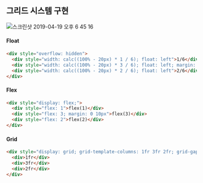 ## 그리드 시스템 구현
![스크린샷 2019-04-19 오후 6 45 16](https://user-images.githubusercontent.com/17817719/56418908-714cf080-62d3-11e9-9e57-fdc5bd1e1a4f.png)

#### Float
```html
<div style="overflow: hidden">
  <div style="width: calc((100% - 20px) * 1 / 6); float: left">1/6</div>
  <div style="width: calc((100% - 20px) * 3 / 6); float: left; margin: 0 10px">3/6</div>
  <div style="width: calc((100% - 20px) * 2 / 6); float: left">2/6</div>
</div>
```
#### Flex
```html
<div style="display: flex;">
  <div style="flex: 1">flex(1)</div>
  <div style="flex: 3; margin: 0 10px">flex(3)</div>
  <div style="flex: 2">flex(2)</div>
</div>
```
#### Grid
```html
<div style="display: grid; grid-template-columns: 1fr 3fr 2fr; grid-gap: 10px">
  <div>1fr</div>
  <div>3fr</div>
  <div>2fr</div>
</div>
```